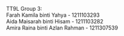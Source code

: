 TT9L Group 3:
<br>
Farah Kamila binti Yahya - 1211103293
<br>
Aida Maisarah binti Hisam - 1211103282
<br>
Amira Raina binti Azlan Rahman - 1211307539
